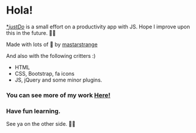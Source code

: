 # Hola!

[\*_justDo_](https://mastarstrange.github.io/justDo/) is a small effort on a productivity app with JS. Hope I improve upon this in the future. ✌🏽

Made with lots of 🖤 by [mastarstrange](https://mastarstrange.github.io)

And also with the following critters :)

- HTML
- CSS, Bootstrap, fa icons
- JS, jQuery and some minor plugins.

### You can see more of my work [Here!](https://mastarstrange.github.io)

### Have fun learning.

See ya on the other side. ✌🏽
